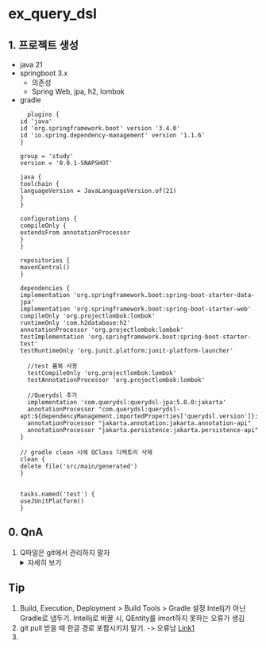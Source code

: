 # ex_query_dsl
## 1. 프로젝트 생성
- java 21
- springboot 3.x
  - 의존성
  - Spring Web, jpa, h2, lombok
- gradle
  ```
    plugins {
  id 'java'
  id 'org.springframework.boot' version '3.4.0'
  id 'io.spring.dependency-management' version '1.1.6'
  }

  group = 'study'
  version = '0.0.1-SNAPSHOT'

  java {
  toolchain {
  languageVersion = JavaLanguageVersion.of(21)
  }
  }
  
  configurations {
  compileOnly {
  extendsFrom annotationProcessor
  }
  }
  
  repositories {
  mavenCentral()
  }
  
  dependencies {
  implementation 'org.springframework.boot:spring-boot-starter-data-jpa'
  implementation 'org.springframework.boot:spring-boot-starter-web'
  compileOnly 'org.projectlombok:lombok'
  runtimeOnly 'com.h2database:h2'
  annotationProcessor 'org.projectlombok:lombok'
  testImplementation 'org.springframework.boot:spring-boot-starter-test'
  testRuntimeOnly 'org.junit.platform:junit-platform-launcher'

	//test 롬복 사용
	testCompileOnly 'org.projectlombok:lombok'
	testAnnotationProcessor 'org.projectlombok:lombok'
	
	//Querydsl 추가
	implementation 'com.querydsl:querydsl-jpa:5.0.0:jakarta'
	annotationProcessor "com.querydsl:querydsl-apt:${dependencyManagement.importedProperties['querydsl.version']}:jakarta"
	annotationProcessor "jakarta.annotation:jakarta.annotation-api"
	annotationProcessor "jakarta.persistence:jakarta.persistence-api"
  }
  
  // gradle clean 시에 QClass 디렉토리 삭제
  clean {
  delete file('src/main/generated')
  }
  
  
  tasks.named('test') {
  useJUnitPlatform()
  }
    ```
## 0. QnA
1. Q파일은 git에서 관리하지 말자
   <details>
   <summary>자세히 보기</summary>
   충돌이 일어날 가능성이 있다.  
   [Link 1](https://www.inflearn.com/questions/875369)
   </details>

## Tip
1. Build, Execution, Deployment > Build Tools > Gradle 설정 Intellj가 아닌 Gradle로 냅두기. 
    Intellij로 바꿀 시, QEntity를 imort하지 못하는 오류가 생김
2. git pull 받을 때 한글 경로 포함시키지 말기. -> 오류남
    [Link1](https://www.inflearn.com/questions/1116732)
3. 